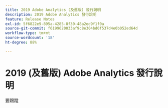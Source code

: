 ```yaml
---
title: 2019 Adobe Analytics (及舊版) 發行說明
description: 2019 Adobe Analytics 發行說明
feature: Release Notes
exl-id: 5f6822e9-895a-4285-8f30-48a2ed9f1f0a
source-git-commit: f6199620033af9c8e304bd0f537d4e0b052ed64d
workflow-type: tm+mt
source-wordcount: '18'
ht-degree: 88%

---
```


# 2019 (及舊版) Adobe Analytics 發行說明

要跟蹤
